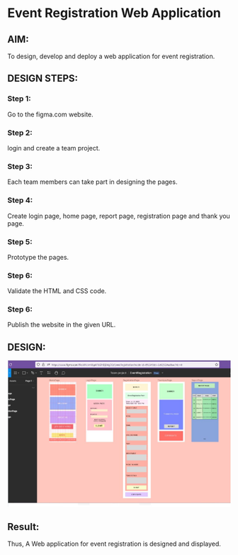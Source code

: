 # Event Registration Web Application

## AIM:
To design, develop and deploy a web application for event registration.

## DESIGN STEPS:

### Step 1:
Go to the figma.com website.

### Step 2:
login and create a team project.

### Step 3:
Each team members can take part in designing the pages.

### Step 4:
Create login page, home page, report page, registration page and thank you page.



### Step 5:
Prototype the pages.
### Step 6:

Validate the HTML and CSS code.

### Step 6:

Publish the website in the given URL.

## DESIGN:
![](eventregister.png)


## Result:

Thus, A Web application for event registration is designed and displayed.